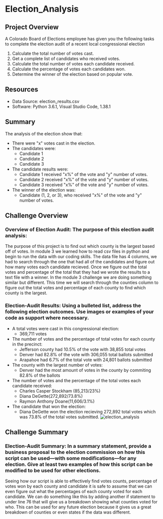 # Election_Analysis

## Project Overview 
A Colorado Board of Elections employee has given you the following tasks to complete the election audit of a recent local congressional election 

1. Calculate the total number of votes cast.
2. Get a complete list of candidates who received votes.
3. Calculate the total number of votes each candidate received. 
4. Calculate the percentage of votes each candidates won. 
5. Determine the winner of the election based on popular vote. 

## Resources 
- Data Source: election_results.csv 
- Software: Python 3.6.1, Visual Studio Code, 1.38.1 

## Summary 
The analysis of the election show that: 
- There were "x" votes cast in the election. 
- The candidates were:
    - Candidate 1
    - Candidate 2 
    - Candidate 3
- The candidate results were:
    - Candidate 1 received "x%" of the vote and "y" number of votes. 
    - Candidate 2 received "x%" of the vote and "y" number of votes. 
    - Candidate 3 received "x%" of the vote and "y" number of votes. 
 - The winner of the election was:
    - Candidate (1, 2, or 3), who received "x%" of the vote and "y" number of votes. 
 
## Challenge Overview 
### Overview of Election Audit: The purpose of this election audit analysis:
The purpose of this project is to find out which county is the largest based off of votes. In module 3 we learned how to read csv files in python and begin to run the data with our coding skills. The data file has 4 columns, we had to search through the one that had all of the candidates and figure out how many votes each candidate recieved. Once we figure out the total votes and percentage of the total that they had we wrote the results to a text file with a winner. In the module 3 challenge we are doing something similar but different. This time we will search through the counties column to figure out the total votes and percentage of each county to find which county is the largest.
### Election-Audit Results: Using a bulleted list, address the following election outcomes. Use images or examples of your code as support where necessary.
- A total votes were cast in this congressional election:
    - 369,711 votes 
- The number of votes and the percentage of total votes for each county in the precinct:
    - Jefferson county had 10.5% of the vote with 38,855 total votes 
    - Denver had 82.8% of the vote with 306,055 total ballots submitted 
    - Arapahoe had 6.7% of the total vote with 24,801 ballots submitted 
- The county with the largest number of votes:
    -  Denver had the most amount of votes in the county by commiting 82.8% of the ballots
- The number of votes and the percentage of the total votes each candidate received:
    - Charles Casper Stockham (85,213/23%) 
    - Diana DeGette(272,892/73.8%) 
    - Raymon Anthony Doane(11,606/3.1%) 
- The candidate that won the election:
    - Diana DeGette won the election recieving 272,892 total votes which was 73.8% of the total votes submitted.
![election_analysis](https://user-images.githubusercontent.com/33900637/144755423-aafad1d4-a9ba-470a-86ac-b84232896123.png)
## Challenge Summary 
### Election-Audit Summary: In a summary statement, provide a business proposal to the election commission on how this script can be used—with some modifications—for any election. Give at least two examples of how this script can be modified to be used for other elections.
Seeing how our script is able to effectively find votes counts, percentage of votes won by each county and candidate it is safe to assume that we can even figure out what the percentages of each county voted for each candidate. We can do something like this by adding another if statement to under line 76 that will give us a breakdown showing what counties voted for who. This can be used for any future election because it gives us a great breakdown of counties or even states if the data was different.
